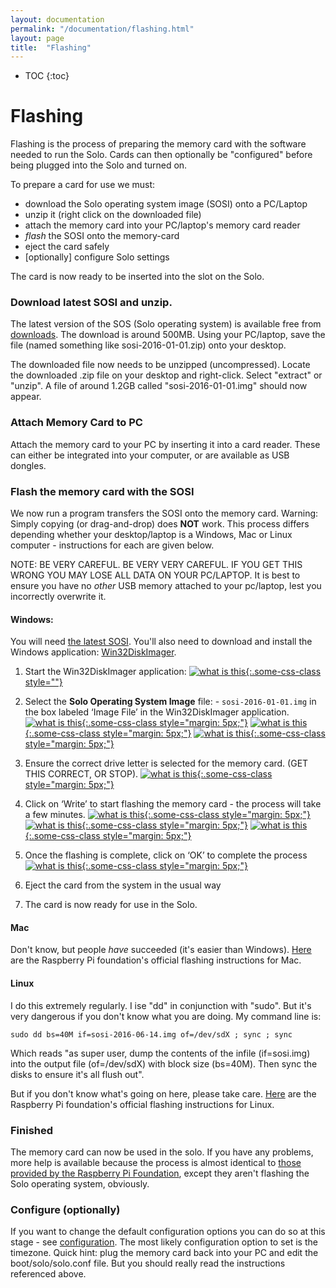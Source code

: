 ```yaml
---
layout: documentation
permalink: "/documentation/flashing.html"
layout: page
title:  "Flashing"
---
```


* TOC
{:toc}

# Flashing

Flashing is the process of preparing the memory card with the software
needed to run the Solo.  Cards can then optionally be "configured"
before being plugged into the Solo and turned on.

To prepare a card for use we must:

* download the Solo operating system image (SOSI) onto a PC/Laptop
* unzip it (right click on the downloaded file)
* attach the memory card into your PC/laptop's memory card reader
* *flash* the SOSI onto the memory-card
* eject the card safely
* [optionally] configure Solo settings

The card is now ready to be inserted into the slot on the Solo.

### Download latest SOSI and unzip.

The latest version of the SOS (Solo operating system) is available
free from [downloads](/downloads.html).  The download is around 500MB.
Using your PC/laptop, save the file (named something like
sosi-2016-01-01.zip) onto your desktop.

The downloaded file now needs to be unzipped (uncompressed).  Locate
the downloaded .zip file on your desktop and right-click.  Select
"extract" or "unzip".  A file of around 1.2GB called
"sosi-2016-01-01.img" should now appear.

### Attach Memory Card to PC

Attach the memory card to your PC by inserting it into a card reader.
These can either be integrated into your computer, or are available as
USB dongles.

### Flash the memory card with the SOSI

We now run a program transfers the SOSI onto the memory card. Warning:
Simply copying (or drag-and-drop) does **NOT** work.  This process
differs depending whether your desktop/laptop is a Windows, Mac or
Linux computer - instructions for each are given below.

NOTE: BE VERY CAREFUL.  BE VERY VERY CAREFUL.  IF YOU GET THIS WRONG
YOU MAY LOSE ALL DATA ON YOUR PC/LAPTOP.  It is best to ensure you
have no _other_ USB memory attached to your pc/laptop, lest you
incorrectly overwrite it.

#### Windows:

You will need [the latest SOSI](/downloads.html). You'll also need to
download and install the Windows application:
[Win32DiskImager](http://sourceforge.net/projects/win32diskimager/).

1. Start the Win32DiskImager application:
[![what is this](../img/flashing-1.png "flashing" ){:.some-css-class style=""}](../img/flashing-1.png)

1. Select the **Solo Operating System Image** file: - `sosi-2016-01-01.img` in the box labeled ‘Image File’ in the Win32DiskImager application.
[![what is this](/img/flashing-2a.png "flashing" ){:.some-css-class style="margin: 5px;"}](/img/flashing-2a.png)
[![what is this](/img/flashing-2b.png "flashing" ){:.some-css-class style="margin: 5px;"}](/img/flashing-2b.png)
[![what is this](/img/flashing-2c.png "flashing" ){:.some-css-class style="margin: 5px;"}](/img/flashing-2c.png)

1. Ensure the correct drive letter is selected for the memory card. (GET THIS CORRECT, OR STOP).
[![what is this](/img/flashing-3.png "flashing" ){:.some-css-class style="margin: 5px;"}](/img/flashing-3.png)

1. Click on ‘Write’ to start flashing the memory card - the process will take a few minutes.
[![what is this](/img/flashing-4.png "flashing" ){:.some-css-class style="margin: 5px;"}](/img/flashing-4.png)
[![what is this](/img/flashing-4a.png "flashing" ){:.some-css-class style="margin: 5px;"}](/img/flashing-4a.png)
[![what is this](/img/flashing-4b.png "flashing" ){:.some-css-class style="margin: 5px;"}](/img/flashing-4b.png)

1. Once the flashing is complete, click on ‘OK’ to complete the process
[![what is this](/img/flashing-5.png "flashing" ){:.some-css-class style="margin: 5px;"}](/img/flashing-5.png)

1. Eject the card from the system in the usual way
1. The card is now ready for use in the Solo.


#### Mac

Don't know, but people _have_ succeeded (it's easier than Windows).
[Here](https://www.raspberrypi.org/documentation/installation/installing-images/mac.md)
are the Raspberry Pi foundation's official flashing instructions for
Mac.

#### Linux

I do this extremely regularly.  I ise "dd" in conjunction with "sudo".  But
it's very dangerous if you don't know what you are doing.  My command
line is:

`sudo dd bs=40M if=sosi-2016-06-14.img of=/dev/sdX ; sync ; sync`

Which reads "as super user, dump the contents of the infile (if=sosi.img) into the output file (of=/dev/sdX) with block size (bs=40M).  Then sync the disks to ensure it's all flush out".

But if you don't know what's going on here, please take
care. [Here](https://www.raspberrypi.org/documentation/installation/installing-images/linux.md)
are the Raspberry Pi foundation's official flashing instructions for Linux.



### Finished

The memory card can now be used in the solo.  If you have any
problems, more help is available because the process is almost
identical to [those provided by the Raspberry Pi
Foundation](https://www.raspberrypi.org/documentation/installation/installing-images/windows.md),
except they aren't flashing the Solo operating system, obviously.


### Configure (optionally)

If you want to change the default configuration options you can do so
at this stage - see [configuration](configuration.html).  The most
likely configuration option to set is the timezone.  Quick hint: plug
the memory card back into your PC and edit the boot/solo/solo.conf
file.  But you should really read the instructions referenced above.
